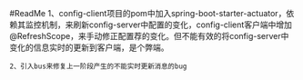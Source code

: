 #ReadMe
	1、config-client项目的pom中加入spring-boot-starter-actuator，依赖其监控机制，来刷新config-server中配置的变化，config-client客户端中增加@RefreshScope，来手动修正配置荐的变化。但不能有效的将config-server中变化的信息实时的更新到客户端，是个弊端。
	
	2、引入bus来修复上一阶段产生的不能实时更新消息的bug